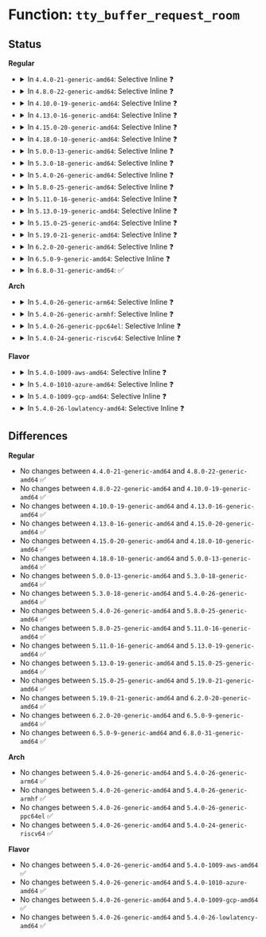 # Function: <code>tty_buffer_request_room</code>

## Status
<b>Regular</b>
<ul>
<li>
<details>
<summary>In <code>4.4.0-21-generic-amd64</code>: Selective Inline ❓</summary>

```c
int tty_buffer_request_room(struct tty_port * port, size_t size)
```

```json
{
  "name": "tty_buffer_request_room",
  "collision_type": "Unique Global",
  "inline_type": "Selective",
  "funcs": [
    {
      "addr": 18446744071583999984,
      "name": "tty_buffer_request_room",
      "external": true,
      "loc": "drivers/tty/tty_buffer.c:313",
      "file": "drivers/tty/tty_buffer.c",
      "inline": "not declared, inlined",
      "caller_inline": [
        "drivers/tty/tty_buffer.c:tty_insert_flip_string_flags"
      ],
      "caller_func": [
        "drivers/tty/hvc/hvc_console.c:hvc_poll"
      ]
    }
  ],
  "symbols": [
    {
      "addr": 18446744071583999984,
      "name": "tty_buffer_request_room",
      "section": ".text",
      "bind": "STB_GLOBAL",
      "size": 18
    }
  ]
}
```
</details>
</li>
<li>
<details>
<summary>In <code>4.8.0-22-generic-amd64</code>: Selective Inline ❓</summary>

```c
int tty_buffer_request_room(struct tty_port * port, size_t size)
```

```json
{
  "name": "tty_buffer_request_room",
  "collision_type": "Unique Global",
  "inline_type": "Selective",
  "funcs": [
    {
      "addr": 18446744071584331772,
      "name": "tty_buffer_request_room",
      "external": true,
      "loc": "drivers/tty/tty_buffer.c:288",
      "file": "drivers/tty/tty_buffer.c",
      "inline": "not declared, inlined",
      "caller_inline": [
        "drivers/tty/tty_buffer.c:tty_insert_flip_string_flags"
      ],
      "caller_func": [
        "drivers/tty/hvc/hvc_console.c:hvc_poll"
      ]
    }
  ],
  "symbols": [
    {
      "addr": 18446744071584331696,
      "name": "tty_buffer_request_room",
      "section": ".text",
      "bind": "STB_GLOBAL",
      "size": 18
    }
  ]
}
```
</details>
</li>
<li>
<details>
<summary>In <code>4.10.0-19-generic-amd64</code>: Selective Inline ❓</summary>

```c
int tty_buffer_request_room(struct tty_port * port, size_t size)
```

```json
{
  "name": "tty_buffer_request_room",
  "collision_type": "Unique Global",
  "inline_type": "Selective",
  "funcs": [
    {
      "addr": 18446744071584513660,
      "name": "tty_buffer_request_room",
      "external": true,
      "loc": "drivers/tty/tty_buffer.c:288",
      "file": "drivers/tty/tty_buffer.c",
      "inline": "not declared, inlined",
      "caller_inline": [
        "drivers/tty/tty_buffer.c:tty_insert_flip_string_flags"
      ],
      "caller_func": [
        "drivers/tty/hvc/hvc_console.c:hvc_poll"
      ]
    }
  ],
  "symbols": [
    {
      "addr": 18446744071584513584,
      "name": "tty_buffer_request_room",
      "section": ".text",
      "bind": "STB_GLOBAL",
      "size": 18
    }
  ]
}
```
</details>
</li>
<li>
<details>
<summary>In <code>4.13.0-16-generic-amd64</code>: Selective Inline ❓</summary>

```c
int tty_buffer_request_room(struct tty_port * port, size_t size)
```

```json
{
  "name": "tty_buffer_request_room",
  "collision_type": "Unique Global",
  "inline_type": "Selective",
  "funcs": [
    {
      "addr": 18446744071584593052,
      "name": "tty_buffer_request_room",
      "external": true,
      "loc": "drivers/tty/tty_buffer.c:288",
      "file": "drivers/tty/tty_buffer.c",
      "inline": "not declared, inlined",
      "caller_inline": [
        "drivers/tty/tty_buffer.c:tty_insert_flip_string_flags"
      ],
      "caller_func": [
        "drivers/tty/hvc/hvc_console.c:hvc_poll"
      ]
    }
  ],
  "symbols": [
    {
      "addr": 18446744071584592976,
      "name": "tty_buffer_request_room",
      "section": ".text",
      "bind": "STB_GLOBAL",
      "size": 18
    }
  ]
}
```
</details>
</li>
<li>
<details>
<summary>In <code>4.15.0-20-generic-amd64</code>: Selective Inline ❓</summary>

```c
int tty_buffer_request_room(struct tty_port * port, size_t size)
```

```json
{
  "name": "tty_buffer_request_room",
  "collision_type": "Unique Global",
  "inline_type": "Selective",
  "funcs": [
    {
      "addr": 18446744071585005228,
      "name": "tty_buffer_request_room",
      "external": true,
      "loc": "drivers/tty/tty_buffer.c:289",
      "file": "drivers/tty/tty_buffer.c",
      "inline": "not declared, inlined",
      "caller_inline": [
        "drivers/tty/tty_buffer.c:tty_insert_flip_string_flags"
      ],
      "caller_func": [
        "drivers/tty/hvc/hvc_console.c:hvc_poll"
      ]
    }
  ],
  "symbols": [
    {
      "addr": 18446744071585005152,
      "name": "tty_buffer_request_room",
      "section": ".text",
      "bind": "STB_GLOBAL",
      "size": 18
    }
  ]
}
```
</details>
</li>
<li>
<details>
<summary>In <code>4.18.0-10-generic-amd64</code>: Selective Inline ❓</summary>

```c
int tty_buffer_request_room(struct tty_port * port, size_t size)
```

```json
{
  "name": "tty_buffer_request_room",
  "collision_type": "Unique Global",
  "inline_type": "Selective",
  "funcs": [
    {
      "addr": 18446744071585239280,
      "name": "tty_buffer_request_room",
      "external": true,
      "loc": "drivers/tty/tty_buffer.c:289",
      "file": "drivers/tty/tty_buffer.c",
      "inline": "not declared, inlined",
      "caller_inline": [],
      "caller_func": [
        "drivers/tty/hvc/hvc_console.c:hvc_poll"
      ]
    }
  ],
  "symbols": [
    {
      "addr": 18446744071585239280,
      "name": "tty_buffer_request_room",
      "section": ".text",
      "bind": "STB_GLOBAL",
      "size": 18
    }
  ]
}
```
</details>
</li>
<li>
<details>
<summary>In <code>5.0.0-13-generic-amd64</code>: Selective Inline ❓</summary>

```c
int tty_buffer_request_room(struct tty_port * port, size_t size)
```

```json
{
  "name": "tty_buffer_request_room",
  "collision_type": "Unique Global",
  "inline_type": "Selective",
  "funcs": [
    {
      "addr": 18446744071585358432,
      "name": "tty_buffer_request_room",
      "external": true,
      "loc": "drivers/tty/tty_buffer.c:294",
      "file": "drivers/tty/tty_buffer.c",
      "inline": "not declared, inlined",
      "caller_inline": [],
      "caller_func": [
        "drivers/tty/hvc/hvc_console.c:__hvc_poll"
      ]
    }
  ],
  "symbols": [
    {
      "addr": 18446744071585358432,
      "name": "tty_buffer_request_room",
      "section": ".text",
      "bind": "STB_GLOBAL",
      "size": 18
    }
  ]
}
```
</details>
</li>
<li>
<details>
<summary>In <code>5.3.0-18-generic-amd64</code>: Selective Inline ❓</summary>

```c
int tty_buffer_request_room(struct tty_port * port, size_t size)
```

```json
{
  "name": "tty_buffer_request_room",
  "collision_type": "Unique Global",
  "inline_type": "Selective",
  "funcs": [
    {
      "addr": 18446744071585572057,
      "name": "tty_buffer_request_room",
      "external": true,
      "loc": "drivers/tty/tty_buffer.c:294",
      "file": "drivers/tty/tty_buffer.c",
      "inline": "not declared, inlined",
      "caller_inline": [
        "drivers/tty/tty_buffer.c:tty_insert_flip_string_flags"
      ],
      "caller_func": [
        "drivers/tty/hvc/hvc_console.c:__hvc_poll"
      ]
    }
  ],
  "symbols": [
    {
      "addr": 18446744071585571984,
      "name": "tty_buffer_request_room",
      "section": ".text",
      "bind": "STB_GLOBAL",
      "size": 18
    }
  ]
}
```
</details>
</li>
<li>
<details>
<summary>In <code>5.4.0-26-generic-amd64</code>: Selective Inline ❓</summary>

```c
int tty_buffer_request_room(struct tty_port * port, size_t size)
```

```json
{
  "name": "tty_buffer_request_room",
  "collision_type": "Unique Global",
  "inline_type": "Selective",
  "funcs": [
    {
      "addr": 18446744071585713097,
      "name": "tty_buffer_request_room",
      "external": true,
      "loc": "drivers/tty/tty_buffer.c:294",
      "file": "drivers/tty/tty_buffer.c",
      "inline": "not declared, inlined",
      "caller_inline": [
        "drivers/tty/tty_buffer.c:tty_insert_flip_string_flags"
      ],
      "caller_func": [
        "drivers/tty/hvc/hvc_console.c:__hvc_poll"
      ]
    }
  ],
  "symbols": [
    {
      "addr": 18446744071585713024,
      "name": "tty_buffer_request_room",
      "section": ".text",
      "bind": "STB_GLOBAL",
      "size": 18
    }
  ]
}
```
</details>
</li>
<li>
<details>
<summary>In <code>5.8.0-25-generic-amd64</code>: Selective Inline ❓</summary>

```c
int tty_buffer_request_room(struct tty_port * port, size_t size)
```

```json
{
  "name": "tty_buffer_request_room",
  "collision_type": "Unique Global",
  "inline_type": "Selective",
  "funcs": [
    {
      "addr": 18446744071586442217,
      "name": "tty_buffer_request_room",
      "external": true,
      "loc": "drivers/tty/tty_buffer.c:294",
      "file": "drivers/tty/tty_buffer.c",
      "inline": "not declared, inlined",
      "caller_inline": [
        "drivers/tty/tty_buffer.c:tty_insert_flip_string_flags"
      ],
      "caller_func": [
        "drivers/tty/hvc/hvc_console.c:__hvc_poll"
      ]
    }
  ],
  "symbols": [
    {
      "addr": 18446744071586443200,
      "name": "tty_buffer_request_room",
      "section": ".text",
      "bind": "STB_GLOBAL",
      "size": 118
    }
  ]
}
```
</details>
</li>
<li>
<details>
<summary>In <code>5.11.0-16-generic-amd64</code>: Selective Inline ❓</summary>

```c
int tty_buffer_request_room(struct tty_port * port, size_t size)
```

```json
{
  "name": "tty_buffer_request_room",
  "collision_type": "Unique Global",
  "inline_type": "Selective",
  "funcs": [
    {
      "addr": 18446744071586556697,
      "name": "tty_buffer_request_room",
      "external": true,
      "loc": "drivers/tty/tty_buffer.c:294",
      "file": "drivers/tty/tty_buffer.c",
      "inline": "not declared, inlined",
      "caller_inline": [
        "drivers/tty/tty_buffer.c:tty_insert_flip_string_flags"
      ],
      "caller_func": [
        "drivers/tty/hvc/hvc_console.c:__hvc_poll"
      ]
    }
  ],
  "symbols": [
    {
      "addr": 18446744071586557680,
      "name": "tty_buffer_request_room",
      "section": ".text",
      "bind": "STB_GLOBAL",
      "size": 118
    }
  ]
}
```
</details>
</li>
<li>
<details>
<summary>In <code>5.13.0-19-generic-amd64</code>: Selective Inline ❓</summary>

```c
int tty_buffer_request_room(struct tty_port * port, size_t size)
```

```json
{
  "name": "tty_buffer_request_room",
  "collision_type": "Unique Global",
  "inline_type": "Selective",
  "funcs": [
    {
      "addr": 18446744071586441657,
      "name": "tty_buffer_request_room",
      "external": true,
      "loc": "drivers/tty/tty_buffer.c:294",
      "file": "drivers/tty/tty_buffer.c",
      "inline": "not declared, inlined",
      "caller_inline": [
        "drivers/tty/tty_buffer.c:tty_insert_flip_string_flags"
      ],
      "caller_func": [
        "drivers/tty/hvc/hvc_console.c:__hvc_poll"
      ]
    }
  ],
  "symbols": [
    {
      "addr": 18446744071586442640,
      "name": "tty_buffer_request_room",
      "section": ".text",
      "bind": "STB_GLOBAL",
      "size": 118
    }
  ]
}
```
</details>
</li>
<li>
<details>
<summary>In <code>5.15.0-25-generic-amd64</code>: Selective Inline ❓</summary>

```c
int tty_buffer_request_room(struct tty_port * port, size_t size)
```

```json
{
  "name": "tty_buffer_request_room",
  "collision_type": "Unique Global",
  "inline_type": "Selective",
  "funcs": [
    {
      "addr": 18446744071586967865,
      "name": "tty_buffer_request_room",
      "external": true,
      "loc": "drivers/tty/tty_buffer.c:296",
      "file": "drivers/tty/tty_buffer.c",
      "inline": "not declared, inlined",
      "caller_inline": [
        "drivers/tty/tty_buffer.c:tty_insert_flip_string_flags"
      ],
      "caller_func": [
        "drivers/tty/hvc/hvc_console.c:__hvc_poll"
      ]
    }
  ],
  "symbols": [
    {
      "addr": 18446744071586968864,
      "name": "tty_buffer_request_room",
      "section": ".text",
      "bind": "STB_GLOBAL",
      "size": 118
    }
  ]
}
```
</details>
</li>
<li>
<details>
<summary>In <code>5.19.0-21-generic-amd64</code>: Selective Inline ❓</summary>

```c
int tty_buffer_request_room(struct tty_port * port, size_t size)
```

```json
{
  "name": "tty_buffer_request_room",
  "collision_type": "Unique Global",
  "inline_type": "Selective",
  "funcs": [
    {
      "addr": 18446744071588263673,
      "name": "tty_buffer_request_room",
      "external": true,
      "loc": "drivers/tty/tty_buffer.c:296",
      "file": "drivers/tty/tty_buffer.c",
      "inline": "not declared, inlined",
      "caller_inline": [
        "drivers/tty/tty_buffer.c:tty_insert_flip_string_flags"
      ],
      "caller_func": [
        "drivers/tty/hvc/hvc_console.c:__hvc_poll"
      ]
    }
  ],
  "symbols": [
    {
      "addr": 18446744071588263472,
      "name": "tty_buffer_request_room",
      "section": ".text",
      "bind": "STB_GLOBAL",
      "size": 28
    }
  ]
}
```
</details>
</li>
<li>
<details>
<summary>In <code>6.2.0-20-generic-amd64</code>: Selective Inline ❓</summary>

```c
int tty_buffer_request_room(struct tty_port * port, size_t size)
```

```json
{
  "name": "tty_buffer_request_room",
  "collision_type": "Unique Global",
  "inline_type": "Selective",
  "funcs": [
    {
      "addr": 18446744071589677353,
      "name": "tty_buffer_request_room",
      "external": true,
      "loc": "drivers/tty/tty_buffer.c:301",
      "file": "drivers/tty/tty_buffer.c",
      "inline": "not declared, inlined",
      "caller_inline": [
        "drivers/tty/tty_buffer.c:tty_insert_flip_string_flags"
      ],
      "caller_func": [
        "drivers/tty/hvc/hvc_console.c:__hvc_poll"
      ]
    }
  ],
  "symbols": [
    {
      "addr": 18446744071589677264,
      "name": "tty_buffer_request_room",
      "section": ".text",
      "bind": "STB_GLOBAL",
      "size": 31
    }
  ]
}
```
</details>
</li>
<li>
<details>
<summary>In <code>6.5.0-9-generic-amd64</code>: Selective Inline ❓</summary>

```c
int tty_buffer_request_room(struct tty_port * port, size_t size)
```

```json
{
  "name": "tty_buffer_request_room",
  "collision_type": "Unique Global",
  "inline_type": "Selective",
  "funcs": [
    {
      "addr": 18446744071589981961,
      "name": "tty_buffer_request_room",
      "external": true,
      "loc": "drivers/tty/tty_buffer.c:301",
      "file": "drivers/tty/tty_buffer.c",
      "inline": "not declared, inlined",
      "caller_inline": [
        "drivers/tty/tty_buffer.c:tty_insert_flip_string_flags"
      ],
      "caller_func": [
        "drivers/tty/hvc/hvc_console.c:__hvc_poll"
      ]
    }
  ],
  "symbols": [
    {
      "addr": 18446744071589981872,
      "name": "tty_buffer_request_room",
      "section": ".text",
      "bind": "STB_GLOBAL",
      "size": 31
    }
  ]
}
```
</details>
</li>
<li>
<details>
<summary>In <code>6.8.0-31-generic-amd64</code>: ✅</summary>

```c
int tty_buffer_request_room(struct tty_port * port, size_t size)
```

```json
{
  "name": "tty_buffer_request_room",
  "collision_type": "Unique Global",
  "inline_type": "No",
  "funcs": [
    {
      "addr": 18446744071590320656,
      "name": "tty_buffer_request_room",
      "external": true,
      "loc": "drivers/tty/tty_buffer.c:293",
      "file": "drivers/tty/tty_buffer.c",
      "inline": "seen, unknown",
      "caller_inline": [],
      "caller_func": [
        "drivers/tty/hvc/hvc_console.c:__hvc_poll"
      ]
    }
  ],
  "symbols": [
    {
      "addr": 18446744071590320656,
      "name": "tty_buffer_request_room",
      "section": ".text",
      "bind": "STB_GLOBAL",
      "size": 31
    }
  ]
}
```
</details>
</li>
</ul>
<b>Arch</b>
<ul>
<li>
<details>
<summary>In <code>5.4.0-26-generic-arm64</code>: Selective Inline ❓</summary>

```c
int tty_buffer_request_room(struct tty_port * port, size_t size)
```

```json
{
  "name": "tty_buffer_request_room",
  "collision_type": "Unique Global",
  "inline_type": "Selective",
  "funcs": [
    {
      "addr": 18446603336498402152,
      "name": "tty_buffer_request_room",
      "external": true,
      "loc": "drivers/tty/tty_buffer.c:294",
      "file": "drivers/tty/tty_buffer.c",
      "inline": "not declared, inlined",
      "caller_inline": [
        "drivers/tty/tty_buffer.c:tty_insert_flip_string_flags"
      ],
      "caller_func": [
        "drivers/tty/hvc/hvc_console.c:__hvc_poll"
      ]
    }
  ],
  "symbols": [
    {
      "addr": 18446603336498402032,
      "name": "tty_buffer_request_room",
      "section": ".text",
      "bind": "STB_GLOBAL",
      "size": 56
    }
  ]
}
```
</details>
</li>
<li>
<details>
<summary>In <code>5.4.0-26-generic-armhf</code>: Selective Inline ❓</summary>

```c
int tty_buffer_request_room(struct tty_port * port, size_t size)
```

```json
{
  "name": "tty_buffer_request_room",
  "collision_type": "Unique Global",
  "inline_type": "Selective",
  "funcs": [
    {
      "addr": 3231076636,
      "name": "tty_buffer_request_room",
      "external": true,
      "loc": "drivers/tty/tty_buffer.c:294",
      "file": "drivers/tty/tty_buffer.c",
      "inline": "not declared, inlined",
      "caller_inline": [
        "drivers/tty/tty_buffer.c:tty_insert_flip_string_flags"
      ],
      "caller_func": [
        "drivers/tty/hvc/hvc_console.c:__hvc_poll"
      ]
    }
  ],
  "symbols": [
    {
      "addr": 3231076560,
      "name": "tty_buffer_request_room",
      "section": ".text",
      "bind": "STB_GLOBAL",
      "size": 32
    }
  ]
}
```
</details>
</li>
<li>
<details>
<summary>In <code>5.4.0-26-generic-ppc64el</code>: Selective Inline ❓</summary>

```c
int tty_buffer_request_room(struct tty_port * port, size_t size)
```

```json
{
  "name": "tty_buffer_request_room",
  "collision_type": "Unique Global",
  "inline_type": "Selective",
  "funcs": [
    {
      "addr": 13835058055291585904,
      "name": "tty_buffer_request_room",
      "external": true,
      "loc": "drivers/tty/tty_buffer.c:294",
      "file": "drivers/tty/tty_buffer.c",
      "inline": "not declared, inlined",
      "caller_inline": [
        "drivers/tty/tty_buffer.c:tty_insert_flip_string_flags"
      ],
      "caller_func": [
        "drivers/tty/hvc/hvc_console.c:__hvc_poll",
        "drivers/tty/hvc/hvc_console.c:__hvc_poll"
      ]
    }
  ],
  "symbols": [
    {
      "addr": 13835058055291585792,
      "name": "tty_buffer_request_room",
      "section": ".text",
      "bind": "STB_GLOBAL",
      "size": 24
    }
  ]
}
```
</details>
</li>
<li>
<details>
<summary>In <code>5.4.0-24-generic-riscv64</code>: Selective Inline ❓</summary>

```c
int tty_buffer_request_room(struct tty_port * port, size_t size)
```

```json
{
  "name": "tty_buffer_request_room",
  "collision_type": "Unique Global",
  "inline_type": "Selective",
  "funcs": [
    {
      "addr": 18446743936276062850,
      "name": "tty_buffer_request_room",
      "external": true,
      "loc": "drivers/tty/tty_buffer.c:294",
      "file": "drivers/tty/tty_buffer.c",
      "inline": "not declared, inlined",
      "caller_inline": [
        "drivers/tty/tty_buffer.c:tty_insert_flip_string_flags"
      ],
      "caller_func": [
        "drivers/tty/hvc/hvc_console.c:__hvc_poll",
        "drivers/tty/hvc/hvc_console.c:__hvc_poll"
      ]
    }
  ],
  "symbols": [
    {
      "addr": 18446743936276062748,
      "name": "tty_buffer_request_room",
      "section": ".text",
      "bind": "STB_GLOBAL",
      "size": 52
    }
  ]
}
```
</details>
</li>
</ul>
<b>Flavor</b>
<ul>
<li>
<details>
<summary>In <code>5.4.0-1009-aws-amd64</code>: Selective Inline ❓</summary>

```c
int tty_buffer_request_room(struct tty_port * port, size_t size)
```

```json
{
  "name": "tty_buffer_request_room",
  "collision_type": "Unique Global",
  "inline_type": "Selective",
  "funcs": [
    {
      "addr": 18446744071585474121,
      "name": "tty_buffer_request_room",
      "external": true,
      "loc": "drivers/tty/tty_buffer.c:294",
      "file": "drivers/tty/tty_buffer.c",
      "inline": "not declared, inlined",
      "caller_inline": [
        "drivers/tty/tty_buffer.c:tty_insert_flip_string_flags"
      ],
      "caller_func": [
        "drivers/tty/hvc/hvc_console.c:__hvc_poll"
      ]
    }
  ],
  "symbols": [
    {
      "addr": 18446744071585474048,
      "name": "tty_buffer_request_room",
      "section": ".text",
      "bind": "STB_GLOBAL",
      "size": 18
    }
  ]
}
```
</details>
</li>
<li>
<details>
<summary>In <code>5.4.0-1010-azure-amd64</code>: Selective Inline ❓</summary>

```c
int tty_buffer_request_room(struct tty_port * port, size_t size)
```

```json
{
  "name": "tty_buffer_request_room",
  "collision_type": "Unique Global",
  "inline_type": "Selective",
  "funcs": [
    {
      "addr": 18446744071585344137,
      "name": "tty_buffer_request_room",
      "external": true,
      "loc": "drivers/tty/tty_buffer.c:294",
      "file": "drivers/tty/tty_buffer.c",
      "inline": "not declared, inlined",
      "caller_inline": [
        "drivers/tty/tty_buffer.c:tty_insert_flip_string_flags"
      ],
      "caller_func": [
        "drivers/tty/hvc/hvc_console.c:__hvc_poll"
      ]
    }
  ],
  "symbols": [
    {
      "addr": 18446744071585344064,
      "name": "tty_buffer_request_room",
      "section": ".text",
      "bind": "STB_GLOBAL",
      "size": 18
    }
  ]
}
```
</details>
</li>
<li>
<details>
<summary>In <code>5.4.0-1009-gcp-amd64</code>: Selective Inline ❓</summary>

```c
int tty_buffer_request_room(struct tty_port * port, size_t size)
```

```json
{
  "name": "tty_buffer_request_room",
  "collision_type": "Unique Global",
  "inline_type": "Selective",
  "funcs": [
    {
      "addr": 18446744071585663497,
      "name": "tty_buffer_request_room",
      "external": true,
      "loc": "drivers/tty/tty_buffer.c:294",
      "file": "drivers/tty/tty_buffer.c",
      "inline": "not declared, inlined",
      "caller_inline": [
        "drivers/tty/tty_buffer.c:tty_insert_flip_string_flags"
      ],
      "caller_func": [
        "drivers/tty/hvc/hvc_console.c:__hvc_poll"
      ]
    }
  ],
  "symbols": [
    {
      "addr": 18446744071585663424,
      "name": "tty_buffer_request_room",
      "section": ".text",
      "bind": "STB_GLOBAL",
      "size": 18
    }
  ]
}
```
</details>
</li>
<li>
<details>
<summary>In <code>5.4.0-26-lowlatency-amd64</code>: Selective Inline ❓</summary>

```c
int tty_buffer_request_room(struct tty_port * port, size_t size)
```

```json
{
  "name": "tty_buffer_request_room",
  "collision_type": "Unique Global",
  "inline_type": "Selective",
  "funcs": [
    {
      "addr": 18446744071585771609,
      "name": "tty_buffer_request_room",
      "external": true,
      "loc": "drivers/tty/tty_buffer.c:294",
      "file": "drivers/tty/tty_buffer.c",
      "inline": "not declared, inlined",
      "caller_inline": [
        "drivers/tty/tty_buffer.c:tty_insert_flip_string_flags"
      ],
      "caller_func": [
        "drivers/tty/hvc/hvc_console.c:__hvc_poll"
      ]
    }
  ],
  "symbols": [
    {
      "addr": 18446744071585771536,
      "name": "tty_buffer_request_room",
      "section": ".text",
      "bind": "STB_GLOBAL",
      "size": 18
    }
  ]
}
```
</details>
</li>
</ul>

## Differences
<b>Regular</b>
<ul>
<li>
No changes between <code>4.4.0-21-generic-amd64</code> and <code>4.8.0-22-generic-amd64</code> ✅
</li>
<li>
No changes between <code>4.8.0-22-generic-amd64</code> and <code>4.10.0-19-generic-amd64</code> ✅
</li>
<li>
No changes between <code>4.10.0-19-generic-amd64</code> and <code>4.13.0-16-generic-amd64</code> ✅
</li>
<li>
No changes between <code>4.13.0-16-generic-amd64</code> and <code>4.15.0-20-generic-amd64</code> ✅
</li>
<li>
No changes between <code>4.15.0-20-generic-amd64</code> and <code>4.18.0-10-generic-amd64</code> ✅
</li>
<li>
No changes between <code>4.18.0-10-generic-amd64</code> and <code>5.0.0-13-generic-amd64</code> ✅
</li>
<li>
No changes between <code>5.0.0-13-generic-amd64</code> and <code>5.3.0-18-generic-amd64</code> ✅
</li>
<li>
No changes between <code>5.3.0-18-generic-amd64</code> and <code>5.4.0-26-generic-amd64</code> ✅
</li>
<li>
No changes between <code>5.4.0-26-generic-amd64</code> and <code>5.8.0-25-generic-amd64</code> ✅
</li>
<li>
No changes between <code>5.8.0-25-generic-amd64</code> and <code>5.11.0-16-generic-amd64</code> ✅
</li>
<li>
No changes between <code>5.11.0-16-generic-amd64</code> and <code>5.13.0-19-generic-amd64</code> ✅
</li>
<li>
No changes between <code>5.13.0-19-generic-amd64</code> and <code>5.15.0-25-generic-amd64</code> ✅
</li>
<li>
No changes between <code>5.15.0-25-generic-amd64</code> and <code>5.19.0-21-generic-amd64</code> ✅
</li>
<li>
No changes between <code>5.19.0-21-generic-amd64</code> and <code>6.2.0-20-generic-amd64</code> ✅
</li>
<li>
No changes between <code>6.2.0-20-generic-amd64</code> and <code>6.5.0-9-generic-amd64</code> ✅
</li>
<li>
No changes between <code>6.5.0-9-generic-amd64</code> and <code>6.8.0-31-generic-amd64</code> ✅
</li>
</ul>
<b>Arch</b>
<ul>
<li>
No changes between <code>5.4.0-26-generic-amd64</code> and <code>5.4.0-26-generic-arm64</code> ✅
</li>
<li>
No changes between <code>5.4.0-26-generic-amd64</code> and <code>5.4.0-26-generic-armhf</code> ✅
</li>
<li>
No changes between <code>5.4.0-26-generic-amd64</code> and <code>5.4.0-26-generic-ppc64el</code> ✅
</li>
<li>
No changes between <code>5.4.0-26-generic-amd64</code> and <code>5.4.0-24-generic-riscv64</code> ✅
</li>
</ul>
<b>Flavor</b>
<ul>
<li>
No changes between <code>5.4.0-26-generic-amd64</code> and <code>5.4.0-1009-aws-amd64</code> ✅
</li>
<li>
No changes between <code>5.4.0-26-generic-amd64</code> and <code>5.4.0-1010-azure-amd64</code> ✅
</li>
<li>
No changes between <code>5.4.0-26-generic-amd64</code> and <code>5.4.0-1009-gcp-amd64</code> ✅
</li>
<li>
No changes between <code>5.4.0-26-generic-amd64</code> and <code>5.4.0-26-lowlatency-amd64</code> ✅
</li>
</ul>

